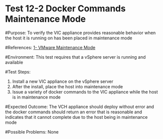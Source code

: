 Test 12-2 Docker Commands Maintenance Mode
=======

#Purpose:
To verify the VIC appliance provides reasonable behavior when the host it is running on has been placed in maintenance mode

#References:
[1- VMware Maintenance Mode](https://pubs.vmware.com/vsphere-4-esx-vcenter/index.jsp?topic=/com.vmware.vsphere.resourcemanagement.doc_41/using_drs_clusters_to_manage_resources/c_using_maintenance_mode.html)

#Environment:
This test requires that a vSphere server is running and available

#Test Steps:
1. Install a new VIC appliance on the vSphere server
2. After the install, place the host into maintenance mode
3. Issue a variety of docker commands to the VIC appliance while the host is in maintenance mode

#Expected Outcome:
The VCH appliance should deploy without error and the docker commands should return an error that is reasonable and indicates that it cannot complete due to the host being in maintenance mode

#Possible Problems:
None